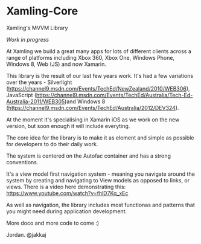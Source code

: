 Xamling-Core
============

Xamling's MVVM Library

*Work in progress*

At Xamling we build a great many apps for lots of different clients across a range of platforms including Xbox 360, Xbox One,
Windows Phone, Windows 8, Web (JS) and now Xamarin. 

This library is the result of our last few years work. It's had a few variations over the years - 
Silverlight (https://channel9.msdn.com/Events/TechEd/NewZealand/2010/WEB306), 
JavaScript (https://channel9.msdn.com/Events/TechEd/Australia/Tech-Ed-Australia-2011/WEB305)and
Windows 8 (https://channel9.msdn.com/Events/TechEd/Australia/2012/DEV324). 

At the moment it's specialising in Xamarin iOS as we work on the new version, but soon enough it will include everyting. 

The core idea for the library is to make it as element and simple as possible for developers to do their daily work. 

The system is centered on the Autofac container and has a strong conventions. 

It's a view model first navigation system - meaning you navigate around the system by creating and navigating to View models as
opposed to links, or views. There is a video here demonstrating this: https://www.youtube.com/watch?v=fhlD7Kq_xEc

As well as navigation, the library includes most functionas and patterns that you might need during application development. 

More doco and more code to come :)

Jordan.
@jakkaj

